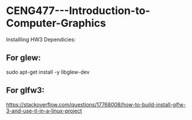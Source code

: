 # CENG477---Introduction-to-Computer-Graphics
Installling HW3 Dependicies:

## For glew:

sudo apt-get install -y libglew-dev

## For glfw3:

https://stackoverflow.com/questions/17768008/how-to-build-install-glfw-3-and-use-it-in-a-linux-project
